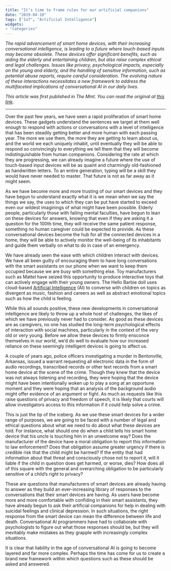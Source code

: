 ```yaml
---
title: "It’s time to frame rules for our artificial companions"
date: "2019-04-10"
tags: ["IoT", "Artificial Intelligence"]
widgets: 
- "categories"
---
```


*The rapid advancement of smart home devices, with their increasing conversational intelligence, is leading to a future where touch-based inputs may become obsolete. These devices offer significant benefits, such as aiding the elderly and entertaining children, but also raise complex ethical and legal challenges. Issues like privacy, psychological impacts, especially on the young and elderly, and the handling of sensitive information, such as potential abuse reports, require careful consideration. The evolving nature of these interactions necessitates a new framework to address the multifaceted implications of conversational AI in our daily lives.*
<!--more-->
*This article was first published in The Mint. You can read the original at [this link](https://www.livemint.com/opinion/columns/opinion-it-s-time-to-frame-rules-for-our-artificial-companions-1554866720315.html).*

---

Over the past few years, we have seen a rapid proliferation of smart home devices. These gadgets understand the sentences we target at them well enough to respond with actions or conversations with a level of intelligence that has been steadily getting better and more human with each passing year. The more we use them, the more they are getting to learn about us, and the world we each uniquely inhabit, until eventually they will be able to respond so convincingly to everything we tell them that they will become indistinguishable from human companions. Considering the rate at which they are progressing, we can already imagine a future where the use of touch-based input devices will be as quaint and charmingly old-fashioned as handwritten letters. To an entire generation, typing will be a skill they would have never needed to master. That future is not as far away as it might seem.

As we have become more and more trusting of our smart devices and they have begun to understand exactly what it is we mean when we say the things we say, the uses to which they can be put have started to exceed even our wildest imaginings of what might have been possible. Elderly people, particularly those with failing mental faculties, have begun to lean on these devices for answers, knowing that even if they are asking it a question for the 100th time, they will receive the same patient response, something no human caregiver could be expected to provide. As these conversational devices become the hub for all the connected devices in a home, they will be able to actively monitor the well-being of its inhabitants and guide them verbally on what to do in case of an emergency.

We have already seen the ease with which children interact with devices. We have all been guilty of encouraging them to have long conversations with the smart assistants on our phone when we want to keep them occupied because we are busy with something else. Toy manufacturers such as Mattel have seized this opportunity to produce interactive toys that can actively engage with their young owners. The Hello Barbie doll uses cloud-based [Artificial Intelligence](https://www.livemint.com/mint-lounge/features/how-to-deal-with-level-up-or-go-home-1554452869535.html) (AI) to converse with children on topics as divergent as music, fashion and careers as well as abstract emotional topics such as how the child is feeling.

While this all sounds positive, these new developments in conversational intelligence are likely to throw up a whole host of challenges, the likes of which we have previously never had to consider. As good as these devices are as caregivers, no one has studied the long-term psychological effects of interaction with social machines, particularly in the context of the very old or very young. Before we allow these devices to firmly ensconce themselves in our world, we’d do well to evaluate how our increased reliance on these seemingly intelligent devices is going to affect us.

A couple of years ago, police officers investigating a murder in Bentonville, Arkansas, issued a warrant requesting all electronic data in the form of audio recordings, transcribed records or other text records from a smart home device at the scene of the crime. Though they knew that the device was not always listening and recording, they were hoping that the device might have been intentionally woken up to play a song at an opportune moment and they were hoping that an analysis of the background audio might offer evidence of an argument or fight. As much as requests like this raise questions of privacy and freedom of speech, it is likely that courts will allow investigators access to this information if it could help solve a crime.

This is just the tip of the iceberg. As we use these smart devices for a wider range of purposes, we are going to be faced with a number of legal and ethical questions about what we need to do about what these devices are told. For instance, what should one do when a child tells his smart home device that his uncle is touching him in an unwelcome way? Does the manufacturer of the device have a moral obligation to report this information to law enforcement? Does that obligation assume greater urgency if there is credible risk that the child might be harmed? If the entity that had information about that threat and consciously chose not to report it, will it liable if the child in question does get harmed, or worse, dies? How does all of this square with the general and overarching obligation to be particularly sensitive of a child’s right to privacy?

These are questions that manufacturers of smart devices are already having to answer as they build an ever-increasing library of responses to the conversations that their smart devices are having. As users have become more and more comfortable with confiding in their smart assistants, they have already begun to ask their artificial companions for help in dealing with suicidal feelings and clinical depression. In such situations, the right response from the smart device can mean the difference between life and death. Conversational AI programmers have had to collaborate with psychologists to figure out what those responses should be, but they will inevitably make mistakes as they grapple with increasingly complex situations.

It is clear that liability in the age of conversational AI is going to become layered and far more complex. Perhaps the time has come for us to create a brand new framework within which questions such as these should be asked and answered.

